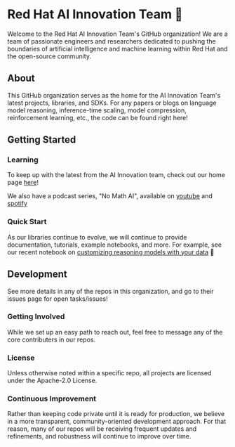 # Red Hat AI Innovation Team 👋

Welcome to the Red Hat AI Innovation Team's GitHub organization! We are a team of passionate engineers and researchers dedicated to pushing the boundaries of artificial intelligence and machine learning within Red Hat and the open-source community.

## About

This GitHub organization serves as the home for the AI Innovation Team's latest projects, libraries, and SDKs. For any papers or blogs on language model reasoning, inference-time scaling, model compression, reinforcement learning, etc., the code can be found right here!

## Getting Started

### Learning

To keep up with the latest from the AI Innovation team, check out our home page [here](https://ai-innovation.team/)!

We also have a podcast series, "No Math AI", available on [youtube](https://youtu.be/QEDGOEJxQk4?si=zOpROD1ivkt_4c6L) and [spotify](https://open.spotify.com/episode/1FJKF0HR03pUNxeEN5BwEM?si=zgpty0FFTcCdGnAcThhOxg)

### Quick Start

As our libraries continue to evolve, we will continue to provide documentation, tutorials, example notebooks, and more.
For example, see our recent notebook on [customizing reasoning models with your data](https://github.com/Red-Hat-AI-Innovation-Team/SDG-Research/tree/main/examples/knowledge_generation_using_nemotron) 👀

## Development

See more details in any of the repos in this organization, and go to their issues page for open tasks/issues!

### Getting Involved

While we set up an easy path to reach out, feel free to message any of the core contributers in our repos.

### License

Unless otherwise noted within a specific repo, all projects are licensed under the Apache-2.0 License.

### Continuous Improvement

Rather than keeping code private until it is ready for production, we believe in a more transparent, community-oriented development approach. For that reason, many of our repos will be receiving frequent updates and refinements, and robustness will continue to improve over time.

<!--

**Here are some ideas to get you started:**

🙋‍♀️ A short introduction - what is your organization all about?
🌈 Contribution guidelines - how can the community get involved?
👩‍💻 Useful resources - where can the community find your docs? Is there anything else the community should know?
🍿 Fun facts - what does your team eat for breakfast?
🧙 Remember, you can do mighty things with the power of [Markdown](https://docs.github.com/github/writing-on-github/getting-started-with-writing-and-formatting-on-github/basic-writing-and-formatting-syntax)
-->
